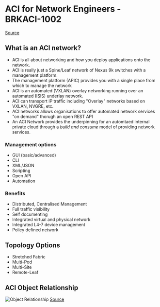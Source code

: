 # ACI for Network Engineers - BRKACI-1002

[Source](https://www.ciscolive.com/global/on-demand-library.html?search=BRKACI-1002#/session/1506627144298001x6e1)

## What is an ACI network?

- ACI is all about networking and how you deploy applications onto the network.
- ACI is really just a Spine/Leaf network of Nexus 9k switches with a 
  management platform.
- The management platform (APIC) provides you with a single place from which
  to manage the network
- ACI is an automated (VXLAN) overlay networking running over an automated
  (ISIS) underlay network.
- ACI can transport IP traffic including "Overlay" networks based on VXLAN, 
  NVGRE, etc.
- ACI networks allows organisations to offer automated network services 
  "on demand" thorugh an open REST API
- An ACI Network provides the underpinning for an automtaed internal private
  cloud through a _build and consume_ model of providing network services.

### Management options

- GUI (basic/advanced)
- CLI
- XML/JSON
- Scripting
- Open API
- Automation

### Benefits

- Distributed, Centralised Management
- Full traffic visibility
- Self documenting
- Integrated virtual and physical network
- Integrated L4-7 device management
- Policy defined network

## Topology Options

- Stretched Fabric
- Multi-Pod
- Multi-Site
- Remote-Leaf

## ACI Object Relationship

![Object Relationship](https://www.cisco.com/c/dam/en/us/td/i/300001-400000/340001-350000/348001-349000/348505.jpg)
[Source](https://www.cisco.com/c/en/us/td/docs/switches/datacenter/aci/apic/sw/1-x/aci-fundamentals/b_ACI-Fundamentals/b_ACI-Fundamentals_chapter_010001.html)




